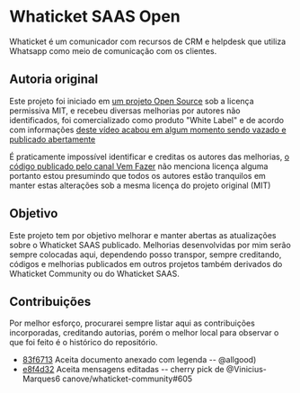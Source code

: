 # Whaticket SAAS Open

Whaticket é um comunicador com recursos de CRM e helpdesk que utiliza
Whatsapp como meio de comunicação com os clientes.

## Autoria original

Este projeto foi iniciado em [um projeto Open Source](https://github.com/canove/whaticket-community)
sob a licença permissiva MIT, e recebeu diversas melhorias por autores não identificados, foi
comercializado como produto "White Label" e de acordo com informações [deste
vídeo acabou em algum momento sendo vazado e publicado abertamente](https://www.youtube.com/watch?v=SX_cGD5RLkQ)

É praticamente impossível identificar e creditas os autores das melhorias, [o
código publicado pelo canal Vem Fazer](https://github.com/vemfazer/whaticket-versao-03-12-canal-vem-fazer)
não menciona licença alguma portanto estou presumindo que todos os autores
estão tranquilos em manter estas alterações sob a mesma licença do projeto
original (MIT)

## Objetivo

Este projeto tem por objetivo melhorar e manter abertas as atualizações sobre o Whaticket SAAS publicado.
Melhorias desenvolvidas por mim serão sempre colocadas aqui, dependendo
posso transpor, sempre creditando, códigos e melhorias publicados em outros
projetos também derivados do Whaticket Community ou do Whaticket SAAS.

## Contribuições

Por melhor esforço, procurarei sempre listar aqui as contribuições incorporadas, creditando
autorias, porém o melhor local para observar o que foi feito é o histórico
do repositório.

* [83f6713](https://github.com/allgood/whaticket-saas-open/commit/83f67132c234f528c13540b3de529ccb54cc3e6a) Aceita documento anexado com legenda -- @allgood)
* [e8f4d32](https://github.com/allgood/whaticket-saas-open/commit/e8f4d325f46133a2ea828dfe8ca7470f44243bf5) Aceita mensagens editadas -- cherry pick de @Vinicius-Marques6 canove/whaticket-community#605

